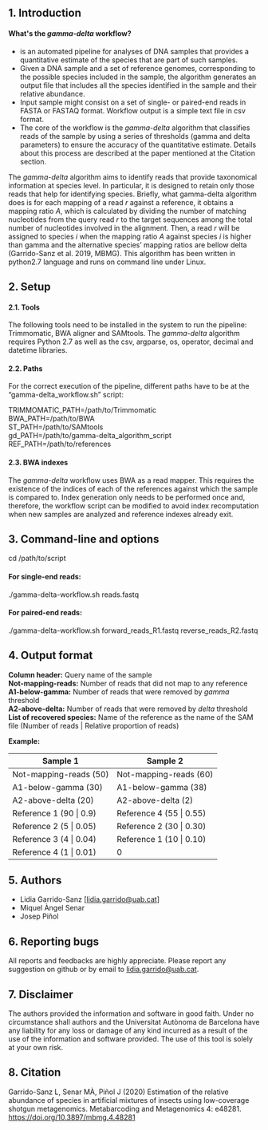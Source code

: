 ## 1. Introduction

#### What's the *gamma-delta* workflow?

* is an automated pipeline for analyses of DNA samples that provides a quantitative estimate of the species that are part of such samples. 
* Given a DNA sample and a set of reference genomes, corresponding to the possible species included in the sample, the algorithm generates an output file that includes all the species identified in the sample and their relative abundance.
* Input sample might consist on a set of single- or paired-end reads in FASTA or FASTAQ format. Workflow output is a simple text file in csv format.
* The core of the workflow is the *gamma-delta* algorithm that classifies reads of the sample by using a series of thresholds (gamma and delta parameters) to ensure the accuracy of the quantitative estimate. Details about this process are described at the paper mentioned at the Citation section.

The *gamma-delta* algorithm aims to identify reads that provide taxonomical information at species level. In particular, it is designed to retain only those reads that help for identifying species. Briefly, what gamma-delta algorithm does is for each mapping of a read *r* against a reference, it obtains a mapping ratio *A*, which is calculated by dividing the number of matching nucleotides from the query read *r* to the target sequences among the total number of nucleotides involved in the alignment. Then, a read *r* will be assigned to species *i* when the mapping ratio *A* against species *i* is higher than gamma and the alternative species’ mapping ratios are bellow delta (Garrido-Sanz et al. 2019, MBMG). This algorithm has been written in python2.7 language and runs on command line under Linux.

## 2. Setup

#### 2.1. Tools
The following tools need to be installed in the system to run the pipeline: Trimmomatic, BWA aligner and SAMtools. 
The *gamma-delta* algorithm requires Python 2.7 as well as the csv, argparse, os, operator, decimal and datetime libraries.

#### 2.2. Paths
For the correct execution of the pipeline, different paths have to be at the “gamma-delta_workflow.sh” script:

  TRIMMOMATIC_PATH=/path/to/Trimmomatic<br>
  BWA_PATH=/path/to/BWA<br>
  ST_PATH=/path/to/SAMtools<br>
  gd_PATH=/path/to/gamma-delta_algorithm_script<br>
  REF_PATH=/path/to/references<br>
 
 #### 2.3. BWA indexes
The *gamma-delta* workflow uses BWA as a read mapper. This requires the existence of the indices of each of the references against which the sample is compared to. Index generation only needs to be performed once and, therefore, the workflow script can be modified to avoid index recomputation when new samples are analyzed and reference indexes already exit. 

## 3. Command-line and options

cd /path/to/script<br>

#### For single-end reads: <br>
  ./gamma-delta-workflow.sh reads.fastq <br>
#### For paired-end reads:<br>
  ./gamma-delta-workflow.sh forward_reads_R1.fastq reverse_reads_R2.fastq <br>

## 4. Output format

**Column header:** Query name of the sample<br>
**Not-mapping-reads:** Number of reads that did not map to any reference<br>
**A1-below-gamma:** Number of reads that were removed by *gamma* threshold<br>
**A2-above-delta:** Number of reads that were removed by *delta* threshold<br>
**List of recovered species:** Name of the reference as the name of the SAM file (Number of reads \| Relative proportion of reads)<br>

**Example:**<br>

| Sample 1  | Sample 2 |
| --- | ---|
| Not-mapping-reads (50)  | Not-mapping-reads (60)  |
| A1-below-gamma (30)  | A1-below-gamma (38)   |
| A2-above-delta (20) | A2-above-delta (2)  |
| Reference 1 (90 \| 0.9)  | Reference 4 (55 \| 0.55)  |
| Reference 2 (5 \| 0.05)  | Reference 2 (30 \| 0.30)  |
| Reference 3 (4 \| 0.04)  | Reference 1 (10 \| 0.10)  |
| Reference 4 (1 \| 0.01)  | 0  |

## 5. Authors
* Lidia Garrido-Sanz [lidia.garrido@uab.cat] 
* Miquel Àngel Senar
* Josep Piñol

## 6. Reporting bugs
All reports and feedbacks are highly appreciate. Please report any suggestion on github or by email to lidia.garrido@uab.cat. 

## 7. Disclaimer
The authors provided the information and software in good faith. Under no circumstance shall authors and the Universitat Autònoma de Barcelona have any liability for any loss or damage of any kind incurred as a result of the use of the information and software provided. The use of this tool is solely at your own risk.

## 8. Citation
Garrido-Sanz L, Senar MÀ, Piñol J (2020) Estimation of the relative abundance of species in artificial mixtures of insects using low-coverage shotgun metagenomics. Metabarcoding and Metagenomics 4: e48281. https://doi.org/10.3897/mbmg.4.48281